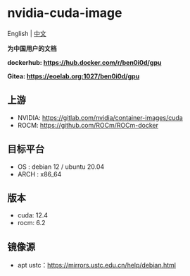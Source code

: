 # nvidia-cuda-image
English | [中文](README_CN.md)

**为中国用户的文档**

**dockerhub: https://hub.docker.com/r/ben0i0d/gpu**

**Gitea: https://eoelab.org:1027/ben0i0d/gpu**

## 上游
* NVIDIA: https://gitlab.com/nvidia/container-images/cuda
* ROCM: https://github.com/ROCm/ROCm-docker

## 目标平台
* OS : debian 12 / ubuntu 20.04
* ARCH : x86_64

## 版本
* cuda: 12.4
* rocm: 6.2

## 镜像源
* apt ustc：https://mirrors.ustc.edu.cn/help/debian.html


